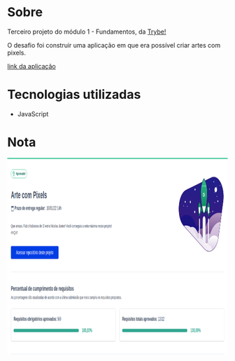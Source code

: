 <h1>Sobre</h1>
<p>Terceiro projeto do módulo 1 - Fundamentos, da <a href="https://betrybe.com" target="_blank">Trybe!</a></p>
<p>O desafio foi construir uma aplicação em que era possível criar artes com pixels.</p>

<a href="https://fabionicolau.github.io/pixels-art/" target="_blank">link da aplicação</a>

<h1>Tecnologias utilizadas</h1>
<ul>
  <li>JavaScript</li>
</ul>

<h1>Nota</h1>
<img src="./pixels-art.png" alt="nota do projeto" width='800' height='450'>
